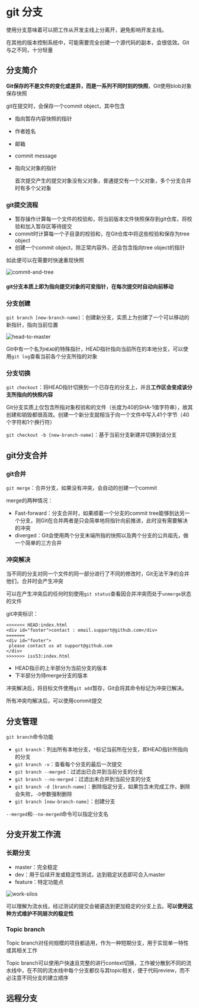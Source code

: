 # git 分支

使用分支意味着可以把工作从开发主线上分离开，避免影响开发主线。

在其他的版本控制系统中，可能需要完全创建一个源代码的副本，会很低效。Git与之不同，十分轻量

## 分支简介

**Git保存的不是文件的变化或差异，而是一系列不同时刻的快照**，Git使用blob对象保存快照

git在提交时，会保存一个commit object，其中包含

* 指向暂存内容快照的指针
* 作者姓名
* 邮箱
* commit message
* 指向父对象的指针

	首次提交产生的提交对象没有父对象，普通提交有一个父对象，多个分支合并时有多个父对象

### git提交流程

* 暂存操作计算每一个文件的校验和，将当前版本文件快照保存到git仓库，将校验和加入暂存区等待提交
* commit时计算每一个子目录的校验和，在Git仓库中将这些校验和保存为tree object
* 创建一个commit object，除正常内容外，还会包含指向tree object的指针

如此便可以在需要时快速重现快照

![commit-and-tree](https://git-scm.com/book/en/v2/images/commit-and-tree.png)

#### git分支本质上即为指向提交对象的可变指针，在每次提交时自动向前移动

### 分支创建

`git branch [new-branch-name]`：创建新分支，实质上为创建了一个可以移动的新指针，指向当前位置

![head-to-master](https://git-scm.com/book/en/v2/images/head-to-master.png)

Git中有一个名为`HEAD`的特殊指针，HEAD指针指向当前所在的本地分支，可以使用`git log`查看当前各个分支所指的对象

### 分支切换

`git checkout`：将HEAD指针切换到一个已存在的分支上，并且**工作区会变成该分支所指向的快照内容**

Git分支实质上仅包含所指对象校验和的文件（长度为40的SHA-1值字符串），故其创建和销毁都很高效。创建一个新分支就相当于向一个文件中写入41个字节（40个字符和1个换行符）

`git checkout -b [new-branch-name]`：基于当前分支新建并切换到该分支

## git分支合并

### git合并

`git merge`：合并分支，如果没有冲突，会自动的创建一个commit

merge的两种情况：

* Fast-forward：分支合并时，如果顺着一个分支的commit tree能够到达另一个分支，则Git在合并两者是只会简单地将指针向前推进，此时没有需要解决的冲突
* diverged：Git会使用两个分支末端所指的快照以及两个分支的公共祖先，做一个简单的三方合并

### 冲突解决

当不同的分支对同一个文件的同一部分进行了不同的修改时，Git无法干净的合并他们，合并时会产生冲突

可以在产生冲突后的任何时刻使用`git status`查看因合并冲突而处于`unmerge`状态的文件

git冲突标识：

```
<<<<<<< HEAD:index.html
<div id="footer">contact : email.support@github.com</div>
=======
<div id="footer">
 please contact us at support@github.com
</div>
>>>>>>> iss53:index.html
```

* HEAD指示的上半部分为当前分支的版本
* 下半部分为待merge分支的版本

冲突解决后，将目标文件使用`git add`暂存，Git会将其命令标记为冲突已解决。

所有冲突均解决后，可以使用commit提交

## 分支管理

`git branch`命令功能

* `git branch`：列出所有本地分支，`*`标记当前所在分支，即HEAD指针所指向的分支
* `git branch -v`：查看每个分支的最后一次提交
* `git branch --merged`：过滤出已合并到当前分支的分支
* `git branch --no-merged`：过滤出未合并到当前分支的分支
* `git branch -d [branch-name]`：删除指定分支，如果包含未完成工作，删除会失败，`-D`参数强制删除
* `git branch [new-branch-name]`：创建分支

`--merged`和`--no-merged`命令可以指定分支名

## 分支开发工作流

### 长期分支

* master：完全稳定
* dev：用于后续开发或稳定性测试，达到稳定状态即可合入master
* feature：特定功能点

![work-silos](https://git-scm.com/book/en/v2/images/lr-branches-2.png)

可以理解为流水线，经过测试的提交会被遴选到更加稳定的分支上去。**可以使用这种方式维护不同层次的稳定性**

### Topic branch

Topic branch对任何规模的项目都适用，作为一种短期分支，用于实现单一特性或其相关工作

Topic branch可以使用户快速且完整的进行context切换，工作被分散到不同的流水线中，在不同的流水线中每个分支都仅与其topic相关，便于代码review，而不必注意不同分支的建立顺序

## 远程分支
